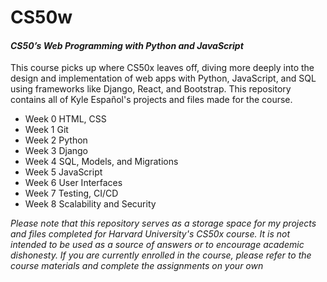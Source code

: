 # CS50w
#### *CS50’s Web Programming with Python and JavaScript*
This course picks up where CS50x leaves off, diving more deeply into the design and implementation of web apps with Python, JavaScript, and SQL using frameworks like Django, React, and Bootstrap. This repository contains all of Kyle Español's projects and files made for the course.
- Week 0 HTML, CSS
- Week 1 Git
- Week 2 Python
- Week 3 Django
- Week 4 SQL, Models, and Migrations
- Week 5 JavaScript
- Week 6 User Interfaces
- Week 7 Testing, CI/CD
- Week 8 Scalability and Security

_*Please note that this repository serves as a storage space for my projects and files completed for Harvard University's CS50x course. It is not intended to be used as a source of answers or to encourage academic dishonesty. If you are currently enrolled in the course, please refer to the course materials and complete the assignments on your own*_
